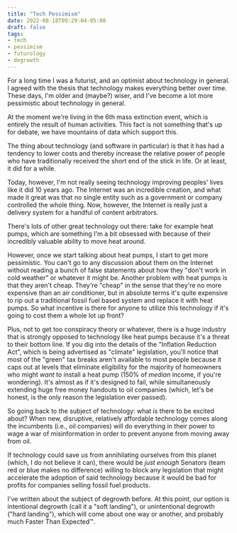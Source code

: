 ```yaml
---
title: "Tech Pessimism"
date: 2022-08-18T09:29:04-05:00
draft: false
tags:
- tech
- pessimism
- futurology
- degrowth
---
```


For a long time I was a futurist, and an optimist about technology in general. I
agreed with the thesis that technology makes everything better over time. These
days, I'm older and (maybe?) wiser, and I've become a lot more pessimistic about
technology in general.

At the moment we're living in the 6th mass extinction event, which is entirely
the result of human activities. This fact is not something that's up for debate,
we have mountains of data which support this.

The thing about technology (and software in particular) is that it has had a
tendency to lower costs and thereby increase the relative power of people who
have traditionally received the short end of the stick in life. Or at least, it
did for a while.

Today, however, I'm not really seeing technology improving peoples' lives like
it did 10 years ago. The Internet was an incredible creation, and what made it
great was that no single entity such as a government or company controlled the
whole thing. Now, however, the Internet is really just a delivery system for a
handful of content arbitrators.

There's lots of other great technology out there: take for example heat pumps,
which are something I'm a bit obsessed with because of their incredibly valuable
ability to move heat around.

However, once we start talking about heat pumps, I start to get more
pessimistic. You can't go to any discussion about them on the Internet without
reading a bunch of false statements about how they "don't work in cold weather"
or whatever it might be. Another problem with heat pumps is that they aren't
cheap. They're "cheap" in the sense that they're no more expensive than an air
conditioner, but in absolute terms it's quite expensive to rip out a traditional
fossil fuel based system and replace it with heat pumps. So what incentive is
there for anyone to utilize this technology if it's going to cost them a whole
lot up front?

Plus, not to get too conspiracy theory or whatever, there is a huge industry
that is strongly opposed to technology like heat pumps because it's a threat to
their bottom line. If you dig into the details of the "Inflation Reduction Act",
which is being advertised as "climate" legislation, you'll notice that most of
the "green" tax breaks aren't available to most people because it caps out at
levels that eliminate eligibility for the majority of homeowners who might
_want_ to install a heat pump (150% of _median_ income, if you're wondering).
It's almost as if it's designed to fail, while simultaneously extending huge
free money handouts to oil companies (which, let's be honest, is the only reason
the legislation ever passed).

So going back to the subject of technology: what is there to be excited about?
When new, disruptive, relatively affordable technology comes along the
incumbents (i.e., oil companies) will do everything in their power to wage a war
of misinformation in order to prevent anyone from moving away from oil.

If technology could save us from annihilating ourselves from this planet (which,
I do not believe it can), there would be _just enough_ Senators (team red or
blue makes no difference) willing to block any legislation that might accelerate
the adoption of said technology because it would be bad for profits for
companies selling fossil fuel products.

I've written about the subject of degrowth before. At this point, our option is
intentional degrowth (call it a "soft landing"), or unintentional degrowth
("hard landing"), which will come about one way or another, and probably much
Faster Than Expected™.
